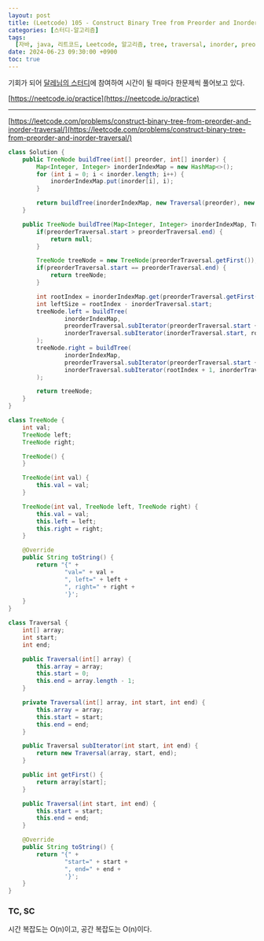 ```yaml
---
layout: post
title: (Leetcode) 105 - Construct Binary Tree from Preorder and Inorder Traversal
categories: [스터디-알고리즘]
tags:
  [자바, java, 리트코드, Leetcode, 알고리즘, tree, traversal, inorder, preorder]
date: 2024-06-23 09:30:00 +0900
toc: true
---
```


기회가 되어 [달레님의 스터디](https://github.com/DaleStudy/leetcode-study)에 참여하여 시간이 될 때마다 한문제씩 풀어보고 있다.

[https://neetcode.io/practice](https://neetcode.io/practice)

---

[https://leetcode.com/problems/construct-binary-tree-from-preorder-and-inorder-traversal/](https://leetcode.com/problems/construct-binary-tree-from-preorder-and-inorder-traversal/)

```java
class Solution {
	public TreeNode buildTree(int[] preorder, int[] inorder) {
		Map<Integer, Integer> inorderIndexMap = new HashMap<>();
		for (int i = 0; i < inorder.length; i++) {
			inorderIndexMap.put(inorder[i], i);
		}

		return buildTree(inorderIndexMap, new Traversal(preorder), new Traversal(inorder));
	}

	public TreeNode buildTree(Map<Integer, Integer> inorderIndexMap, Traversal preorderTraversal, Traversal inorderTraversal) {
		if(preorderTraversal.start > preorderTraversal.end) {
			return null;
		}

		TreeNode treeNode = new TreeNode(preorderTraversal.getFirst());
		if(preorderTraversal.start == preorderTraversal.end) {
			return treeNode;
		}

		int rootIndex = inorderIndexMap.get(preorderTraversal.getFirst());
		int leftSize = rootIndex - inorderTraversal.start;
		treeNode.left = buildTree(
				inorderIndexMap,
				preorderTraversal.subIterator(preorderTraversal.start + 1, preorderTraversal.start + leftSize),
				inorderTraversal.subIterator(inorderTraversal.start, rootIndex - 1)
		);
		treeNode.right = buildTree(
				inorderIndexMap,
				preorderTraversal.subIterator(preorderTraversal.start + leftSize + 1, preorderTraversal.end),
				inorderTraversal.subIterator(rootIndex + 1, inorderTraversal.end)
		);

		return treeNode;
	}
}

class TreeNode {
	int val;
	TreeNode left;
	TreeNode right;

	TreeNode() {
	}

	TreeNode(int val) {
		this.val = val;
	}

	TreeNode(int val, TreeNode left, TreeNode right) {
		this.val = val;
		this.left = left;
		this.right = right;
	}

	@Override
	public String toString() {
		return "{" +
				"val=" + val +
				", left=" + left +
				", right=" + right +
				'}';
	}
}

class Traversal {
	int[] array;
	int start;
	int end;

	public Traversal(int[] array) {
		this.array = array;
		this.start = 0;
		this.end = array.length - 1;
	}

	private Traversal(int[] array, int start, int end) {
		this.array = array;
		this.start = start;
		this.end = end;
	}

	public Traversal subIterator(int start, int end) {
		return new Traversal(array, start, end);
	}

	public int getFirst() {
		return array[start];
	}

	public Traversal(int start, int end) {
		this.start = start;
		this.end = end;
	}

	@Override
	public String toString() {
		return "{" +
				"start=" + start +
				", end=" + end +
				'}';
	}
}
```

### TC, SC

시간 복잡도는 O(n)이고, 공간 복잡도는 O(n)이다.
